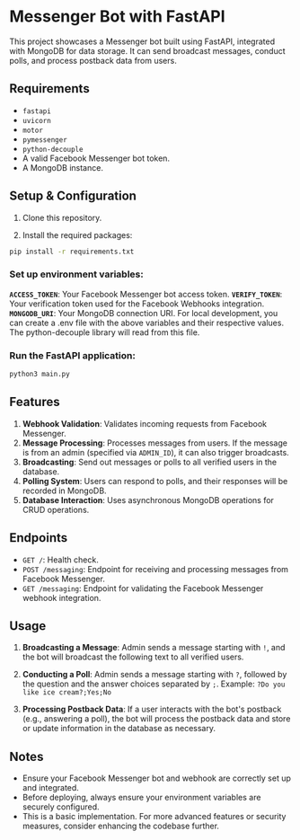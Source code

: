 # Messenger Bot with FastAPI

This project showcases a Messenger bot built using FastAPI, integrated with MongoDB for data storage. It can send broadcast messages, conduct polls, and process postback data from users.

## Requirements

- `fastapi`
- `uvicorn`
- `motor`
- `pymessenger`
- `python-decouple`
- A valid Facebook Messenger bot token.
- A MongoDB instance.

## Setup & Configuration

1. Clone this repository.

2. Install the required packages:

```bash
pip install -r requirements.txt
```

### Set up environment variables:
**`ACCESS_TOKEN`**: Your Facebook Messenger bot access token.
**`VERIFY_TOKEN`**: Your verification token used for the Facebook Webhooks integration.
**`MONGODB_URI`**: Your MongoDB connection URI.
For local development, you can create a .env file with the above variables and their respective values. The python-decouple library will read from this file.

### Run the FastAPI application:

```bash
python3 main.py
```

## Features

1. **Webhook Validation**: Validates incoming requests from Facebook Messenger.
2. **Message Processing**: Processes messages from users. If the message is from an admin (specified via `ADMIN_ID`), it can also trigger broadcasts.
3. **Broadcasting**: Send out messages or polls to all verified users in the database.
4. **Polling System**: Users can respond to polls, and their responses will be recorded in MongoDB.
5. **Database Interaction**: Uses asynchronous MongoDB operations for CRUD operations.

## Endpoints

- `GET /`: Health check.
- `POST /messaging`: Endpoint for receiving and processing messages from Facebook Messenger.
- `GET /messaging`: Endpoint for validating the Facebook Messenger webhook integration.

## Usage

1. **Broadcasting a Message**: Admin sends a message starting with `!`, and the bot will broadcast the following text to all verified users.

2. **Conducting a Poll**: Admin sends a message starting with `?`, followed by the question and the answer choices separated by `;`. Example: `?Do you like ice cream?;Yes;No`

3. **Processing Postback Data**: If a user interacts with the bot's postback (e.g., answering a poll), the bot will process the postback data and store or update information in the database as necessary.

## Notes

- Ensure your Facebook Messenger bot and webhook are correctly set up and integrated.
- Before deploying, always ensure your environment variables are securely configured.
- This is a basic implementation. For more advanced features or security measures, consider enhancing the codebase further.
